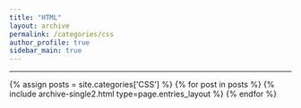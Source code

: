 ```yaml
---
title: "HTML"
layout: archive
permalink: /categories/css
author_profile: true
sidebar_main: true
---
```


<!-- 공백이 포함되어 있는 카테고리 이름의 경우 site.categories.['a b c'] 이런식으로! -->

***

{% assign posts = site.categories['CSS'] %}
{% for post in posts %} {% include archive-single2.html type=page.entries_layout %} {% endfor %}